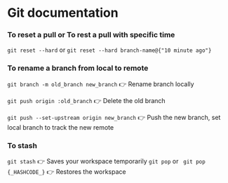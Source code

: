 # Git documentation
### To reset a pull or To rest a pull with specific time
```git reset --hard```
or
```git reset --hard branch-name@{"10 minute ago"}```

### To rename a branch from local to remote
```git branch -m old_branch new_branch```         :point_right: Rename branch locally

```git push origin :old_branch```                 :point_right: Delete the old branch   

```git push --set-upstream origin new_branch```   :point_right: Push the new branch, set local branch to track the new remote

### To stash
```git stash```                                      :point_right: Saves your workspace temporarily
```git pop``` or  ``` git pop {_HASHCODE_}```        :point_right: Restores the workspace


